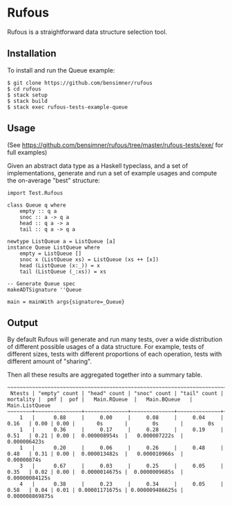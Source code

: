 Rufous
======

Rufous is a straightforward data structure selection tool.

Installation
------------

To install and run the Queue example:

    $ git clone https://github.com/bensimner/rufous
    $ cd rufous
    $ stack setup
    $ stack build
    $ stack exec rufous-tests-example-queue

Usage 
-----

(See https://github.com/bensimner/rufous/tree/master/rufous-tests/exe/ for full examples)

Given an abstract data type as a Haskell typeclass, and a set of implementations, generate and run a set of example usages and compute the on-average "best" structure:

    import Test.Rufous

    class Queue q where
        empty :: q a
        snoc :: a -> q a
        head :: q a -> a
        tail :: q a -> q a

    newtype ListQueue a = ListQueue [a]
    instance Queue ListQueue where
        empty = ListQueue []
        snoc x (ListQueue xs) = ListQueue (xs ++ [x])
        head (ListQueue (x:_)) = x
        tail (ListQueue (_:xs)) = xs

    -- Generate Queue spec
    makeADTSignature ''Queue

    main = mainWith args{signature=_Queue}

Output
------

By default Rufous will generate and run many tests, over a wide distribution of different possible usages of a data structure.
For example, tests of different sizes, tests with different proportions of each operation, tests with different amount of "sharing".

Then all these results are aggregated together into a summary table.

    ~~~~~~~~~~~~~~~~~~~~~~~~~~~~~~~~~~~~~~~~~~~~~~~~~~~~~~~~~~~~~~~~~~~~~~~~~~~~~~~~~~~~~~~~~~~~~~~~~~~~~~~~~~~~~~~~~~~~~~~~~~~~~~~~~~~~~~~~~~~~~~~~~~~~
     Ntests | "empty" count | "head" count | "snoc" count | "tail" count | mortality |  pmf |  pof |   Main.RQueue  |   Main.BQueue   |  Main.ListQueue 
    ~~~~~~~~+~~~~~~~~~~~~~~~+~~~~~~~~~~~~~~+~~~~~~~~~~~~~~+~~~~~~~~~~~~~~+~~~~~~~~~~~+~~~~~~+~~~~~~+~~~~~~~~~~~~~~~~+~~~~~~~~~~~~~~~~~+~~~~~~~~~~~~~~~~~
        1   |      0.88     |     0.00     |     0.08     |     0.04     |    0.16   | 0.00 | 0.00 |       0s       |        0s       |        0s       
        1   |      0.36     |     0.17     |     0.28     |     0.19     |    0.51   | 0.21 | 0.00 |  0.000008954s  |   0.000007222s  |   0.000006423s  
        1   |      0.20     |     0.06     |     0.26     |     0.48     |    0.48   | 0.31 | 0.00 |  0.000013482s  |   0.000010966s  |   0.00000874s   
        3   |      0.67     |     0.03     |     0.25     |     0.05     |    0.35   | 0.02 | 0.00 |  0.0000014675s |  0.0000009685s  |  0.00000084125s 
        4   |      0.38     |     0.23     |     0.34     |     0.05     |    0.58   | 0.04 | 0.01 | 0.00001171675s | 0.000009486625s | 0.000008869875s 

